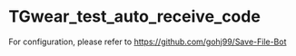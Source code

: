 # TGwear_test_auto_receive_code

For configuration, please refer to https://github.com/gohj99/Save-File-Bot
